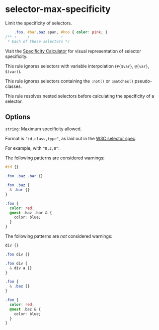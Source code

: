 # selector-max-specificity

Limit the specificity of selectors.

```css
    .foo, #bar.baz span, #hoo { color: pink; }
/** ↑     ↑              ↑
 * Each of these selectors */
```

Visit the [Specificity Calculator](https://specificity.keegan.st) for visual representation of selector specificity.

This rule ignores selectors with variable interpolation (`#{$var}`, `@{var}`, `$(var)`).

This rule ignores selectors containing the `:not()` or `:matches()` pseudo-classes.

This rule resolves nested selectors before calculating the specificity of a selector.

## Options

`string`: Maximum specificity allowed.

Format is `"id,class,type"`, as laid out in the [W3C selector spec](https://drafts.csswg.org/selectors/#specificity-rules).

For example, with `"0,2,0"`:

The following patterns are considered warnings:

```css
#id {}
```

```css
.foo .baz .bar {}
```

```css
.foo .baz {
  & .bar {}
}
```

```css
.foo {
  color: red;
  @nest .baz .bar & {
    color: blue;
  }
}
```

The following patterns are *not* considered warnings:

```css
div {}
```

```css
.foo div {}
```

```css
.foo div {
  & div a {}
}
```

```css
.foo {
  & .baz {}
}
```

```css
.foo {
  color: red;
  @nest .baz & {
    color: blue;
  }
}
```
